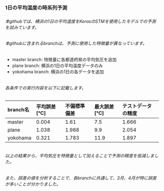 ### 1日の平均温度の時系列予測
### 
###### 本githubでは、横浜の1日の平均温度をKerasのSTMを使用したモデルでの予測を試みています。
###### 本githubに含まれるbranchは、予測に使用した特徴量が異なっています。
###### 
 - master branch: 特徴量に各都道府県の平均気圧を追加
- plane branch: 横浜の1日の平均温度データのみ
- yokohama branch: 横浜の1日の各データを追加
###### 
###### 各条件での実行内容を以下に記載します。
###### 
| branch名 | 平均誤差[℃] | 不偏標準偏差 | 最大誤差[℃] | テストデータの精度 |
|:---      |:---         |:---         |:---         |:---              |
| master   | 0.004       | 1.61        |  7.5        | 1.666            |
| plane    | 1.038       | 1.988       |  9.9        | 2.054            |
| yokohama | 0.321       | 1.783       |  11.9       | 1.897            |
###### 
###### 
###### 以上の結果から、平均気圧を特徴量として加えることで予測の精度を低減しました。
###### また、誤差の値を分析することで、各branchに共通して、3月、4月が特に誤差が多いことが分かりました。
